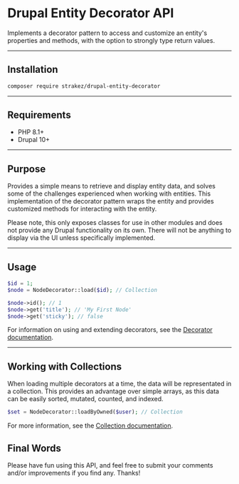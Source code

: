 # Drupal Entity Decorator API

Implements a decorator pattern to access and customize an entity's properties and methods, with the option to strongly
type return values.

---

## Installation

```bash
composer require strakez/drupal-entity-decorator
```

---

## Requirements

- PHP 8.1+
- Drupal 10+

---

## Purpose

Provides a simple means to retrieve and display entity data, and solves some of the challenges experienced when working
with entities. This implementation of the decorator pattern wraps the entity and provides customized methods for
interacting with the entity.

Please note, this only exposes classes for use in other modules and does not provide any Drupal functionality on its own.
There will not be anything to display via the UI unless specifically implemented.

---

## Usage

```php
$id = 1;
$node = NodeDecorator::load($id); // Collection

$node->id(); // 1
$node->get('title'); // 'My First Node'
$node->get('sticky'); // false
```

For information on using and extending decorators, see the [Decorator documentation](docs/Decorators.md).

---

## Working with Collections

When loading multiple decorators at a time, the data will be representated in a collection. This provides an advantage
over simple arrays, as this data can be easily sorted, mutated, counted, and indexed.

```php
$set = NodeDecorator::loadByOwned($user); // Collection
```

For more information, see the [Collection documentation](docs/Collections.md).

## Final Words

Please have fun using this API, and feel free to submit your comments and/or improvements if you find any. Thanks!
